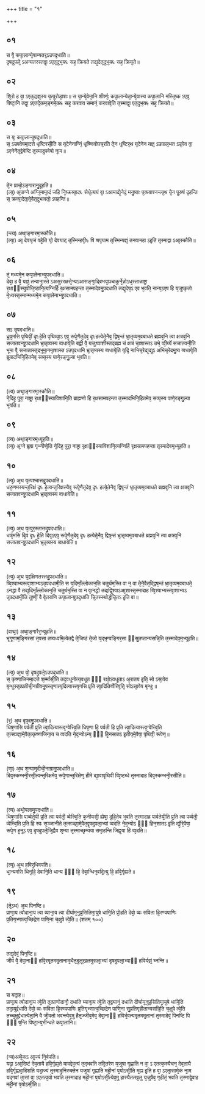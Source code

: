 +++
title = "१"

+++
## ०१ 
स वै᳘ कपा᳘लान्ये᳘वान्यतर᳘ऽउपद᳘धाति॥  
दृषदुपले᳘ ऽअन्यतरस्तद्वा᳘ ऽएत᳘दुभ᳘यᳮ सह᳘ क्रियते तद्य᳘देत᳘दुभ᳘यᳮ सह᳘ क्रिय᳘ते॥  
## ०२
शि᳘रो ह वा᳘ ऽएत᳘द्यज्ञ᳘स्य य᳘त्पुरोडा᳘शः॥
स या᳘न्ये᳘वेमा᳘नि शीर्ष्णः᳘ कपा᳘लान्येता᳘न्ये᳘वास्य कपा᳘लानि मस्ति᳘ष्क ऽएव᳘ पिष्टा᳘नि तद्वा᳘ ऽएतदे᳘कम᳘ङ्गमे᳘कᳮ सह᳘ करवाव समानं᳘ करवावे᳘ति त᳘स्माद्वा᳘ एत᳘दुभ᳘यᳮ सह᳘ क्रियते॥  
## ०३
स यः᳘ कपा᳘लान्युपद᳘धाति॥  
स᳘ ऽउपवेषमा᳘दत्ते धृष्टिरसी᳘ति स य᳘देनेनाग्निं᳘ धृ᳘ष्ण्विवोपच᳘रति ते᳘न धृ᳘ष्टिर᳘थ य᳘देनेन यज्ञ᳘ ऽउपाल᳘भत ऽउ᳘पेव वा᳘ ऽएनेनैत᳘द्वेवेष्टि त᳘स्मादुपवेषो ना᳘म॥  
## ०४
ते᳘न प्राचो᳘ऽङ्गारानु᳘दूहति॥  
(त्य᳘) अ᳘पाग्ने अग्नि᳘मामा᳘दं जहि नि᳘ष्क्रव्या᳘दᳮ सेधे᳘त्ययं वा᳘ ऽआमाद्ये᳘नेदं᳘ मनु᳘ष्याः प᳘क्त्वाश्नन्त्य᳘थ ये᳘न पु᳘रुषं द᳘हन्ति स᳘ क्रव्या᳘देता᳘वे᳘वैत᳘दुभावतो᳘ ऽपहन्ति॥  
## ०५
(न्त्य) अथा᳘ङ्गारमा᳘स्कौति॥  
(त्या᳘) आ᳘ देवय᳘जं वहे᳘ति यो᳘ देवयाट् त᳘स्मिन्हवी᳘ᳮ षि श्रप᳘याम त᳘स्मिन्यज्ञं᳘ तनवामहा ऽइ᳘ति त᳘स्माद्वा ऽआ᳘स्कौति॥  
## ०६
तं᳘ मध्यमे᳘न कपा᳘लेनाभ्युपदधाति॥  
देवा᳘ ह वै᳘ यज्ञं᳘ तन्वाना᳘स्ते ऽअसुररक्षसे᳘भ्यऽआसङ्गा᳘द्बिभया᳘ञ्चक्रुर्ने᳘न्नोऽध᳘स्तान्नाष्ट्रा र᳘क्षाᳫंस्युपोत्ति᳘ष्ठानि᳘त्यग्निर्हि र᳘क्षसामपहन्ता त᳘स्मादेवमु᳘पदधाति तद्य᳘देष᳘ऽ एव भ᳘वति᳘ नान्य᳘ऽएष हि य᳘जुष्कृतो मे᳘ध्यस्त᳘स्मान्मध्यमे᳘न कपा᳘लेनाभ्यु᳘पदधाति॥  
## ०७
सऽ उ᳘पदधाति॥  
ध्रुव᳘मसि पृथिवीं᳘ दृᳮहे᳘ति पृथिव्या᳘ऽ एव᳘ रूपे᳘णैत᳘देव᳘ दृᳮहत्येते᳘नैव᳘ द्विष᳘न्तं भ्रा᳘तृव्यम᳘वबाधते ब्रह्मव᳘नि त्वा क्षत्रव᳘नि सजातवन्यु᳘पदधामि भ्रा᳘तृव्यस्य व्वधाये᳘ति बह्वी वै᳘ यजुःष्वाशीस्तद्ब्रह्म चं क्षत्रं चा᳘शास्तऽ उभे᳘ व्वी᳘र्य्ये सजातवनी᳘ति भूमा वै᳘ सजातास्त᳘द्भूमा᳘नमा᳘शास्त ऽउप᳘दधामि भ्रा᳘तृव्यस्य व्वधाये᳘ति य᳘दि᳘ नाभिच᳘रेद्य᳘द्युऽ अभिच᳘रेदमु᳘ष्य व्वधाये᳘ति ब्रूयादभिनि᳘हितमेव᳘ सव्य᳘स्य पाणे᳘रङ्गु᳘ल्या भ᳘वति॥  
## ०८
(त्य) अथा᳘ङ्गारमा᳘स्कौति॥  
ने᳘दिह᳘ पुरा᳘ नाष्ट्रा र᳘क्षाᳫंस्याविशानि᳘ति ब्राह्मणो हि र᳘क्षसामपहन्ता त᳘स्मादभिनि᳘हितमेव᳘ सव्य᳘स्य पाणे᳘रङ्गु᳘ल्या भ᳘वति॥  
## ०९
(त्य) अथा᳘ङ्गारम᳘ध्यूहति॥  
(त्य᳘) अ᳘ग्ने ब्र᳘ह्म गृभ्णीष्वे᳘ति ने᳘दिह᳘ पुरा᳘ नाष्ट्रा र᳘क्षाᳫंस्याविशानि᳘त्यग्निर्हि र᳘क्षसामपहन्ता त᳘स्मादेवम᳘ध्यूहति॥  
## १०
(त्य᳘) अ᳘थ य᳘त्पश्चात्तदु᳘पदधाति॥  
धरु᳘णमस्यन्त᳘रिक्षं दृᳮ हे᳘त्यन्त᳘रिक्षस्यैव᳘ रूपे᳘णैत᳘देव᳘ दृᳮ हत्ये᳘तेनैव᳘ द्विष᳘न्तं भ्रा᳘तृव्यम᳘वबाधते ब्रह्मव᳘नि त्वा क्षत्रव᳘नि सजातवन्यु᳘पदधामि भ्रा᳘तृव्यस्य व्वधायेति॥  
## ११
(त्य᳘) अ᳘थ य᳘त्पुर᳘स्तात्तदु᳘पदधाति॥  
धर्त्र᳘मसि दि᳘वं दृᳮ हे᳘ति दिव᳘ऽएव᳘ रूपे᳘णैत᳘देव᳘ दृᳮ हत्येते᳘नैव᳘ द्विष᳘न्तं भ्रा᳘तृव्यम᳘वबाधते ब्रह्मव᳘नि त्वा क्षत्रव᳘नि सजातवन्यु᳘पदधामि भ्र᳘तृव्यस्य व्वधायेति॥  
## १२
(त्य᳘) अ᳘थ य᳘द्दक्षिणतस्तदु᳘पदधाति॥  
व्वि᳘श्वाभ्यस्त्वा᳘शाभ्यऽउ᳘पदधामी᳘ति स य᳘दिमाँ᳘ल्लोकान᳘ति चतुर्थम᳘स्ति वा न᳘ वा ते᳘नै᳘वैत᳘द्द्विष᳘न्तं भ्रा᳘तृव्यम᳘वबाधते᳘ ऽनद्धा वै तद्य᳘दिमाँ᳘ल्लोकान᳘ति चतुर्थम᳘स्ति वा न वा᳘नद्धो तद्यद्वि᳘श्वाऽआ᳘शास्त᳘स्मादाह व्वि᳘श्वाभ्यस्त्वा᳘शाभ्यऽ उ᳘पदधामी᳘ति तूष्णीं᳘ वै वे᳘तराणि कपा᳘लान्युपद᳘धाति चि᳘तस्स्थोर्द्धचि᳘तऽ इ᳘ति वा॥  
## १३
(वाथा᳘) अथा᳘ङ्गारैर᳘भ्यूहति॥  
भृ᳘गूणाम᳘ङ्गिरसां त᳘पसा तप्यध्वमि᳘त्येतद्वै ते᳘जिष्ठं ते᳘जो य᳘द्भृग्वङ्गिर᳘सा ᳫंसु᳘तप्तान्यसन्नि᳘ति त᳘स्मादेव᳘म᳘भ्यूहति॥  
## १४
(त्य᳘) अ᳘थ यो᳘ दृषदुपले᳘ऽउपद᳘धाति॥  
स᳘ कृष्णाजिनमा᳘दत्ते श᳘र्म्मासी᳘ति तद᳘वधूनोत्य᳘वधूत ᳫँ᳭ रक्षो᳘ऽवधूताऽ अ᳘रातय इ᳘ति᳘ सो ऽसा᳘वेव ब᳘न्धुस्त᳘त्प्रतीची᳘नग्रीवमु᳘पस्तृणात्य᳘दित्यास्त्व᳘गसि प्र᳘ति त्वा᳘दितिर्व्वेत्त्वि᳘ति᳘ सोऽसा᳘वेव ब᳘न्धुः॥  
## १५
(र᳘) अ᳘थ दृष᳘दमु᳘पदधाति॥  
धिष᳘णासि पर्वती प्र᳘ति त्वा᳘दित्यास्त्व᳘ग्वेत्त्वि᳘ति धिष᳘णा हि᳘ पर्वती हि प्र᳘ति त्वा᳘दित्यास्त्व᳘ग्वेत्त्वि᳘ति त᳘त्सञ्ज्ञा᳘मे᳘वैत᳘त्कृष्णाजिना᳘य च व्वदति ने᳘द᳘न्योऽन्य᳘ ᳫँ᳘ हि᳘नसातऽ इ᳘तीय᳘मे᳘वैषा᳘ पृथिवी᳘ रूपेण᳘॥  
## १६
(णा᳘) अ᳘थ श᳘म्यामुदीची᳘नाग्रामु᳘पदधाति॥  
दिव᳘स्कम्भनी᳘रसी᳘त्यन्त᳘रिक्षमेव᳘ रूपे᳘णान्त᳘रिक्षेण᳘ हीमे द्या᳘वापृथिवी व्वि᳘ष्टब्धे त᳘स्मादाह दिव᳘स्कम्भनी᳘रसीति॥  
## १७
(त्य) अथो᳘पलामु᳘पदधाति॥  
धिष᳘णासि पार्व्वते᳘यी प्र᳘ति त्वा पर्वती᳘ व्वेत्त्वि᳘ति क᳘नीयसी᳘ ह्येषा᳘ दुहि᳘तेव भ᳘वति त᳘स्मादाह पार्वतेयी᳘ति प्र᳘ति त्वा पर्व्वती᳘ व्वेत्त्वि᳘ति प्र᳘ति हि स्वः स᳘ञ्जानीते त᳘त्सञ्ज्ञा᳘मे᳘वैत᳘द्दृषदुपला᳘भ्यां व्वदति ने᳘द᳘न्योऽ ᳫँ᳘ हिन᳘सातऽ इ᳘ति द्यौ᳘रे᳘वैषा᳘ रूपे᳘ण ह᳘नूऽ एव᳘ दृषदुपले᳘जि᳘ह्वैव श᳘म्या त᳘स्माच्छ᳘म्यया समा᳘हन्ति जिह्व᳘या हि व्व᳘दति॥  
## १८
(त्य᳘) अ᳘थ हविर᳘धिवपति॥  
धा᳘न्यमसि धिनुहि᳘ देवानि᳘ति धान्य ᳫँ᳭ हि᳘ देवा᳘न्धिन᳘वदि᳘त्यु हि᳘ हवि᳘र्गृह्यते॥  
## १९
(ते᳘ऽथ) अ᳘थ पिनष्टि॥  
प्राणा᳘य त्वोदाना᳘य त्वा व्याना᳘य त्वा दीर्घाम᳘नुप्र᳘सितिमा᳘युषे धामि᳘ति प्रो᳘हति देवो᳘ व्वः सविता हि᳘रण्यपाणिः प्र᳘तिगृभ्णात्व᳘च्छिद्रेण पाणि᳘ना च᳘क्षुषे त्वे᳘ति॥ (शतम् १००)  
## २०
तद्य᳘देवं᳘ पिन᳘ष्टि॥  
जीवं वै᳘ देवा᳘नाᳫं हवि᳘रमृ᳘तममृ᳘तानाम᳘थैत᳘दुलूखलमुसला᳘भ्यां दृषदुपला᳘भ्याᳫं हविर्यज्ञं᳘ घ्नन्ति॥  
## २१
स यदा᳘ह॥  
प्राणा᳘य त्वोदाना᳘य त्वे᳘ति त᳘त्प्राणोदानौ᳘ दधाति व्याना᳘य त्वे᳘ति त᳘द्व्यानं᳘ दधाति दीर्घाम᳘नुप्र᳘सितिमा᳘युषे धामि᳘ति तदा᳘युर्द्दधाति देवो᳘ व्वः सविता हि᳘रण्यपाणिः प्र᳘तिगृभ्णात्व᳘च्छिद्रेण पाणि᳘ना सु᳘प्रतिगृहीतान्यसन्नि᳘ति च᳘क्षुषे त्वे᳘ति तच्च᳘क्षुर्द्दधात्येता᳘नि वै जी᳘वतो भवन्त्येव᳘मु हैत᳘ज्जीव᳘मेव᳘ देवा᳘नाᳫं हविर्भ᳘वत्यमृ᳘तममृ᳘तानां त᳘स्मादेवं᳘ पिनष्टि पि ᳫँ᳘ ष᳘न्ति पिष्टा᳘न्य᳘भीन्धते कपा᳘लानि॥  
## २२
(न्य)अथै᳘कऽ आ᳘ज्यं नि᳘र्वपति॥  
यद्वा ऽआ᳘दिष्टं देव᳘तायै हवि᳘र्गृह्य᳘ते यावद्देव᳘त्यं त᳘द्भवति तदि᳘तरेण य᳘जुषा गृह्णाति न वा᳘ ऽ एतत्क᳘स्यैचन᳘ देव᳘तायै हवि᳘र्गृह्णन्ना᳘दिशति यदा᳘ज्यं त᳘स्माद᳘निरुक्तेन यजुषां गृह्णाति मही᳘नां प᳘योऽसी᳘ति म᳘ह्य इ᳘ति ह वा᳘ ऽएता᳘सामे᳘कं ना᳘म यद्गवां ता᳘सां वा᳘ ऽएतत्प᳘यो भवति त᳘स्मादाह मही᳘नां प᳘योऽसी᳘त्येव᳘मु हास्यैतत्ख᳘लु य᳘जुषैव᳘ गृहीतं᳘ भवति त᳘स्माद्वे᳘वाह मही᳘नां प᳘योऽसी᳘ति॥ 
